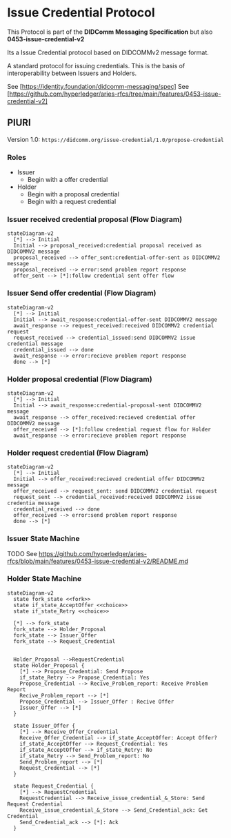 # Issue Credential Protocol

This Protocol is part of the **DIDComm Messaging Specification** but also **0453-issue-credential-v2**

Its a Issue Credential protocol based on DIDCOMMv2 message format.

A standard protocol for issuing credentials. This is the basis of interoperability between Issuers and Holders.

See [https://identity.foundation/didcomm-messaging/spec]
See [https://github.com/hyperledger/aries-rfcs/tree/main/features/0453-issue-credential-v2]

## PIURI

Version 1.0: `https://didcomm.org/issue-credential/1.0/propose-credential`

### Roles

- Issuer
  - Begin with a offer credential
- Holder
  - Begin with a proposal credential
  - Begin with a request credential

### Issuer received credential proposal (Flow Diagram)

```mermaid
stateDiagram-v2
  [*] --> Initial
  Initial --> proposal_received:credential proposal received as DIDCOMMV2 message
  proposal_received --> offer_sent:credential-offer-sent as DIDCOMMV2 message
  proposal_received --> error:send problem report response
  offer_sent --> [*]:follow credential sent offer flow
```

### Issuer Send offer credential  (Flow Diagram)

```mermaid
stateDiagram-v2
  [*] --> Initial
  Initial --> await_response:credential-offer-sent DIDCOMMV2 message
  await_response --> request_received:received DIDCOMMV2 credential request
  request_received --> credential_issued:send DIDCOMMV2 issue credential message
  credential_issued --> done
  await_response --> error:recieve problem report response
  done --> [*]
```

### Holder proposal credential (Flow Diagram)

```mermaid
stateDiagram-v2
  [*] --> Initial
  Initial --> await_response:credential-proposal-sent DIDCOMMV2 message
  await_response --> offer_received:recieved credential offer DIDCOMMV2 message
  offer_received --> [*]:follow credential request flow for Holder
  await_response --> error:recieve problem report response
```

### Holder request credential (Flow Diagram)

```mermaid
stateDiagram-v2
  [*] --> Initial
  Initial --> offer_received:recieved credential offer DIDCOMMV2 message
  offer_received --> request_sent: send DIDCOMMV2 credential request
  request_sent --> credential_received:received DIDCOMMV2 issue credentia message
  credential_received --> done
  offer_received --> error:send problem report response
  done --> [*]
```

### Issuer State Machine

TODO See <https://github.com/hyperledger/aries-rfcs/blob/main/features/0453-issue-credential-v2/README.md>

### Holder State Machine

```mermaid
stateDiagram-v2
  state fork_state <<fork>>
  state if_state_AcceptOffer <<choice>>
  state if_state_Retry <<choice>>

  [*] --> fork_state
  fork_state --> Holder_Proposal
  fork_state --> Issuer_Offer
  fork_state --> Request_Credential


  Holder_Proposal -->RequestCredential
  state Holder_Proposal {
    [*] --> Propose_Credential: Send Propose
    if_state_Retry --> Propose_Credential: Yes
    Propose_Credential --> Recive_Problem_report: Receive Problem Report
    Recive_Problem_report --> [*]
    Propose_Credential --> Issuer_Offer : Recive Offer
    Issuer_Offer --> [*]
  }

  state Issuer_Offer {
    [*] --> Receive_Offer_Credential
    Receive_Offer_Credential --> if_state_AcceptOffer: Accept Offer?
    if_state_AcceptOffer --> Request_Credential: Yes
    if_state_AcceptOffer --> if_state_Retry: No
    if_state_Retry --> Send_Problem_report: No
    Send_Problem_report --> [*]
    Request_Credential --> [*]
  }

  state Request_Credential {
    [*] --> RequestCredential
    RequestCredential --> Receive_issue_credential_&_Store: Send Request Credential
    Receive_issue_credential_&_Store --> Send_Credential_ack: Get Credential
    Send_Credential_ack --> [*]: Ack
  }
```
